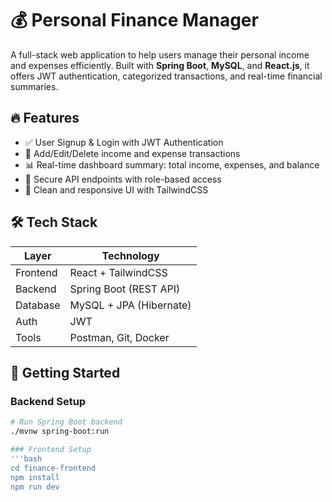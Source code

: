 # 💰 Personal Finance Manager

A full-stack web application to help users manage their personal income and expenses efficiently. Built with **Spring Boot**, **MySQL**, and **React.js**, it offers JWT authentication, categorized transactions, and real-time financial summaries.

## 🔥 Features

- ✅ User Signup & Login with JWT Authentication
- 🧾 Add/Edit/Delete income and expense transactions
- 📊 Real-time dashboard summary: total income, expenses, and balance
- 🔐 Secure API endpoints with role-based access
- 🎨 Clean and responsive UI with TailwindCSS

## 🛠️ Tech Stack

| Layer       | Technology             |
|-------------|------------------------|
| Frontend    | React + TailwindCSS    |
| Backend     | Spring Boot (REST API) |
| Database    | MySQL + JPA (Hibernate)|
| Auth        | JWT                    |
| Tools       | Postman, Git, Docker   |

## 🚀 Getting Started

### Backend Setup

```bash
# Run Spring Boot backend
./mvnw spring-boot:run

### Frontend Setup
'''bash
cd finance-frontend
npm install
npm run dev
